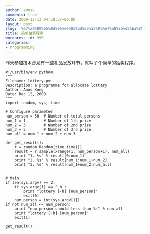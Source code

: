 ```yaml
---
author: amosk
comments: true
date: 2009-12-13 04:18:57+00:00
layout: post
slug: '%e7%ae%80%e5%8d%95%e6%8a%bd%e5%a5%96%e7%a8%8b%e5%ba%8f'
title: 简单抽奖程序
wordpress_id: 390
categories:
- Programming
---
```


昨天参加技术沙龙有一些礼品发放环节，就写了个简单的抽奖程序。

    
    #!/usr/bin/env python
    """
    Filename: lottery.py
    Description: a programme for allocate lottery
    Author: Amos Kong
    Date: Dec 12, 2009
    """
    import random, sys, time
    
    # Configure parameter
    num_person = 50  # Number of total persons
    num_1 = 1        # Number of 1th prize
    num_2 = 3        # Number of 2nd prize
    num_3 = 5        # Number of 3rd prize
    num_all = num_1 + num_2 + num_3
    
    def get_result():
        r = random.Random(time.time())
        result = r.sample(xrange(1, num_person+1), num_all)
        print "1. %s" % result[0:num_1]
        print "2. %s" % result[num_1:num_1+num_2]
        print "3. %s" % result[num_1+num_2:num_all]
    
    
    # Main
    if len(sys.argv) == 2:
        if sys.argv[1] == '-h':
            print "lottery [-h] [num_person]"
            exit(0)
        num_person = int(sys.argv[1])
    if not num_all <= num_person:
        print "num_person should less than %s" % num_all
        print "lottery [-h] [num_person]"
        exit(1)
    
    get_result()
